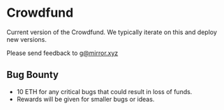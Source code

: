 # Crowdfund

Current version of the Crowdfund. We typically iterate on this and deploy new versions.

Please send feedback to g@mirror.xyz

## Bug Bounty

* 10 ETH for any critical bugs that could result in loss of funds.
* Rewards will be given for smaller bugs or ideas.
